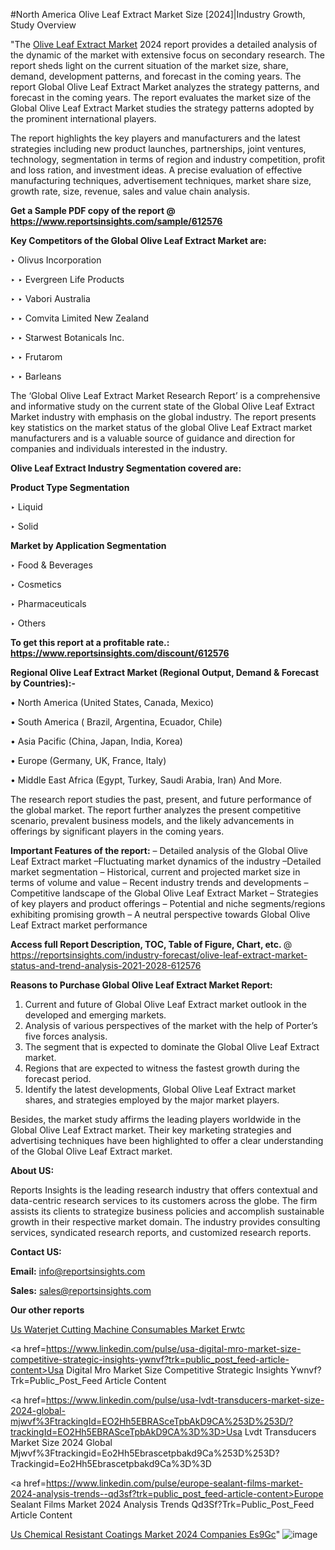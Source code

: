 #North America Olive Leaf Extract Market Size [2024]|Industry Growth, Study Overview

"The <a href=https://www.reportsinsights.com/sample/612576>Olive Leaf Extract Market</a> 2024 report provides a detailed analysis of the dynamic of the market with extensive focus on secondary research. The report sheds light on the current situation of the market size, share, demand, development patterns, and forecast in the coming years. The report Global Olive Leaf Extract Market analyzes the strategy patterns, and forecast in the coming years. The report evaluates the market size of the Global Olive Leaf Extract Market studies the strategy patterns adopted by the prominent international players.

The report highlights the key players and manufacturers and the latest strategies including new product launches, partnerships, joint ventures, technology, segmentation in terms of region and industry competition, profit and loss ration, and investment ideas. A precise evaluation of effective manufacturing techniques, advertisement techniques, market share size, growth rate, size, revenue, sales and value chain analysis.

<strong>Get a Sample PDF copy of the report @ <a href=https://www.reportsinsights.com/sample/612576 style=color:#0000ff;>https://www.reportsinsights.com/sample/612576</a></strong>

<strong>Key Competitors of the Global Olive Leaf Extract Market are:</strong>

‣ Olivus Incorporation

‣ 
‣ Evergreen Life Products

‣ 
‣ Vabori Australia

‣ 
‣ Comvita Limited New Zealand

‣ 
‣ Starwest Botanicals Inc.

‣ 
‣ Frutarom

‣ 
‣ Barleans

The ‘Global Olive Leaf Extract Market Research Report’ is a comprehensive and informative study on the current state of the Global Olive Leaf Extract Market industry with emphasis on the global industry. The report presents key statistics on the market status of the global Olive Leaf Extract market manufacturers and is a valuable source of guidance and direction for companies and individuals interested in the industry.

<strong>Olive Leaf Extract Industry Segmentation covered are:</strong>

<strong>Product Type Segmentation</strong>

‣    Liquid

‣ Solid

<strong>Market by Application Segmentation</strong>

‣   Food & Beverages

‣ Cosmetics

‣ Pharmaceuticals

‣ Others

<strong>To get this report at a profitable rate.: <a href=https://www.reportsinsights.com/discount/612576 style=color:#0000ff;>https://www.reportsinsights.com/discount/612576</a></strong>

<strong>Regional Olive Leaf Extract Market (Regional Output, Demand &amp; Forecast by Countries):-</strong>

• North America (United States, Canada, Mexico)

• South America ( Brazil, Argentina, Ecuador, Chile)

• Asia Pacific (China, Japan, India, Korea)

• Europe (Germany, UK, France, Italy)

• Middle East Africa (Egypt, Turkey, Saudi Arabia, Iran) And More.

The research report studies the past, present, and future performance of the global market. The report further analyzes the present competitive scenario, prevalent business models, and the likely advancements in offerings by significant players in the coming years.

<strong>Important Features of the report:</strong>
– Detailed analysis of the Global Olive Leaf Extract market
–Fluctuating market dynamics of the industry
–Detailed market segmentation
– Historical, current and projected market size in terms of volume and value
– Recent industry trends and developments
– Competitive landscape of the Global Olive Leaf Extract Market
– Strategies of key players and product offerings
– Potential and niche segments/regions exhibiting promising growth
– A neutral perspective towards Global Olive Leaf Extract market performance

<strong>Access full Report Description, TOC, Table of Figure, Chart, etc. </strong>@   <a href=https://reportsinsights.com/industry-forecast/olive-leaf-extract-market-status-and-trend-analysis-2021-2028-612576 style=color:#0000ff;>https://reportsinsights.com/industry-forecast/olive-leaf-extract-market-status-and-trend-analysis-2021-2028-612576</a>

<strong>Reasons to Purchase Global Olive Leaf Extract Market Report:</strong>
1. Current and future of Global Olive Leaf Extract market outlook in the developed and emerging markets.
2. Analysis of various perspectives of the market with the help of Porter’s five forces analysis.
3. The segment that is expected to dominate the Global Olive Leaf Extract market.
4. Regions that are expected to witness the fastest growth during the forecast period.
5. Identify the latest developments, Global Olive Leaf Extract market shares, and strategies employed by the major market players.

Besides, the market study affirms the leading players worldwide in the Global Olive Leaf Extract market. Their key marketing strategies and advertising techniques have been highlighted to offer a clear understanding of the Global Olive Leaf Extract market.

<strong><strong>About US</strong>:</strong>

Reports Insights is the leading research industry that offers contextual and data-centric research services to its customers across the globe. The firm assists its clients to strategize business policies and accomplish sustainable growth in their respective market domain. The industry provides consulting services, syndicated research reports, and customized research reports.

<strong>Contact US:</strong>

<p class=><b>Email:</b> <a href=mailto:info@reportsinsights.com>info@reportsinsights.com</a></p>
<p class=><b>Sales:</b> <a href=mailto:sales@reportsinsights.com>sales@reportsinsights.com</a></p>

<strong>Our other reports</strong>

<a href=https://www.linkedin.com/pulse/us-waterjet-cutting-machine-consumables-market-erwtc/>Us Waterjet Cutting Machine Consumables Market Erwtc</a>

<a href=https://www.linkedin.com/pulse/usa-digital-mro-market-size-competitive-strategic-insights-ywnvf?trk=public_post_feed-article-content>Usa Digital Mro Market Size Competitive Strategic Insights Ywnvf?Trk=Public_Post_Feed Article Content</a>

<a href=https://www.linkedin.com/pulse/usa-lvdt-transducers-market-size-2024-global-mjwvf%3FtrackingId=EO2Hh5EBRASceTpbAkD9CA%253D%253D/?trackingId=EO2Hh5EBRASceTpbAkD9CA%3D%3D>Usa Lvdt Transducers Market Size 2024 Global Mjwvf%3Ftrackingid=Eo2Hh5Ebrascetpbakd9Ca%253D%253D?Trackingid=Eo2Hh5Ebrascetpbakd9Ca%3D%3D</a>

<a href=https://www.linkedin.com/pulse/europe-sealant-films-market-2024-analysis-trends--qd3sf?trk=public_post_feed-article-content>Europe Sealant Films Market 2024 Analysis Trends  Qd3Sf?Trk=Public_Post_Feed Article Content</a>

<a href=https://www.linkedin.com/pulse/us-chemical-resistant-coatings-market-2024-companies-es9gc/>Us Chemical Resistant Coatings Market 2024 Companies Es9Gc</a>"
![image](https://github.com/aanak123/RIMarketer1/assets/158471119/e81ad20e-5e7e-417f-924b-f022571db373)
